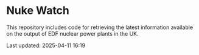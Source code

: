 # Nuke Watch

This repository includes code for retrieving the latest information available on the output of EDF nuclear power plants in the UK.

Last updated: 2025-04-11 16:19